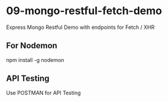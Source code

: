 # 09-mongo-restful-fetch-demo
Express Mongo Restful Demo with endpoints for Fetch / XHR
## For Nodemon
npm install -g nodemon
## API Testing 
Use POSTMAN for API Testing
